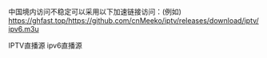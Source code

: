中国境内访问不稳定可以采用以下加速链接访问：(例如) https://ghfast.top/https://github.com/cnMeeko/iptv/releases/download/iptv/ipv6.m3u

IPTV直播源
ipv6直播源
